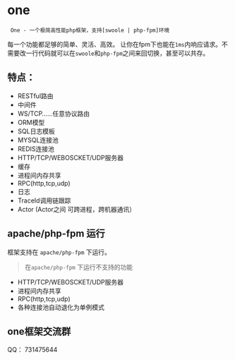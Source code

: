 
#  one 

     One - 一个极简高性能php框架，支持[swoole | php-fpm]环境

每一个功能都足够的简单、灵活、高效。 让你在fpm下也能在`1ms`内响应请求。不需要改一行代码就可以在`swoole`和`php-fpm`之间来回切换，甚至可以共存。


## 特点：
- RESTful路由
- 中间件
- WS/TCP……任意协议路由
- ORM模型
- SQL日志模板
- MYSQL连接池
- REDIS连接池
- HTTP/TCP/WEBOSCKET/UDP服务器
- 缓存
- 进程间内存共享
- RPC(http,tcp,udp)
- 日志
- TraceId调用链跟踪
- Actor (Actor之间 可跨进程，跨机器通讯）

## apache/php-fpm 运行
框架支持在 `apache/php-fpm` 下运行。  
  
> 在`apache/php-fpm` 下运行不支持的功能
- HTTP/TCP/WEBOSCKET/UDP服务器
- 进程间内存共享
- RPC(http,tcp,udp)
- 各种连接池自动退化为单例模式

## one框架交流群
QQ： 731475644
